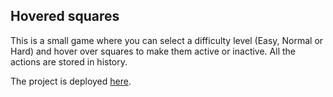 ## Hovered squares

This is a small game where you can select a difficulty level (Easy, Normal or Hard) and hover over squares to make them active or inactive. All the actions are stored in history.

The project is deployed [here](https://karenmrdn.github.io/hovered-squares/).
